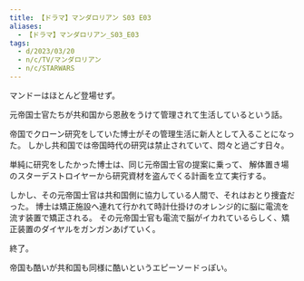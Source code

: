 ```yaml
---
title: 【ドラマ】マンダロリアン S03 E03
aliases:
  - 【ドラマ】マンダロリアン_S03_E03
tags:
  - d/2023/03/20
  - n/c/TV/マンダロリアン
  - n/c/STARWARS
---
```


マンドーはほとんど登場せず。

元帝国士官たちが共和国から恩赦をうけて管理されて生活しているという話。

帝国でクローン研究をしていた博士がその管理生活に新人として入ることになった。
しかし共和国では帝国時代の研究は禁止されていて、悶々と過ごす日々。

単純に研究をしたかった博士は、同じ元帝国士官の提案に乗って、
解体置き場のスターデストロイヤーから研究資材を盗んでくる計画を立て実行する。

しかし、その元帝国士官は共和国側に協力している人間で、それはおとり捜査だった。
博士は矯正施設へ連れて行かれて時計仕掛けのオレンジ的に脳に電流を流す装置で矯正される。
その元帝国士官も電流で脳がイカれているらしく、矯正装置のダイヤルをガンガンあげていく。

終了。

帝国も酷いが共和国も同様に酷いというエピーソードっぽい。



